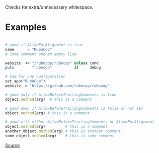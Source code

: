 
Checks for extra/unnecessary whitespace.

# Examples

```ruby

# good if AllowForAlignment is true
name      = "RuboCop"
# Some comment and an empty line

website  += "/rubocop/rubocop" unless cond
puts        "rubocop"          if     debug

# bad for any configuration
set_app("RuboCop")
website  = "https://github.com/rubocop/rubocop"

# good only if AllowBeforeTrailingComments is true
object.method(arg)  # this is a comment

# good even if AllowBeforeTrailingComments is false or not set
object.method(arg) # this is a comment

# good with either AllowBeforeTrailingComments or AllowForAlignment
object.method(arg)         # this is a comment
another_object.method(arg) # this is another comment
some_object.method(arg)    # this is some comment
```

[Source](http://www.rubydoc.info/gems/rubocop/RuboCop/Cop/Layout/ExtraSpacing)
